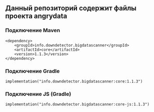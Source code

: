 ## Данный репозиторий содержит файлы проекта angrydata

### Подключение Maven
```
<dependency>
    <groupId>info.downdetector.bigdatascanner</groupId>
    <artifactId>core</artifactId>
    <version>1.1.3</version>
</dependency>
```

### Подключение Gradle
```
implementation("info.downdetector.bigdatascanner:core:1.1.3")
```
### Подключение JS (Gradle)
```
implementation("info.downdetector.bigdatascanner:core-js:1.1.3")
```

